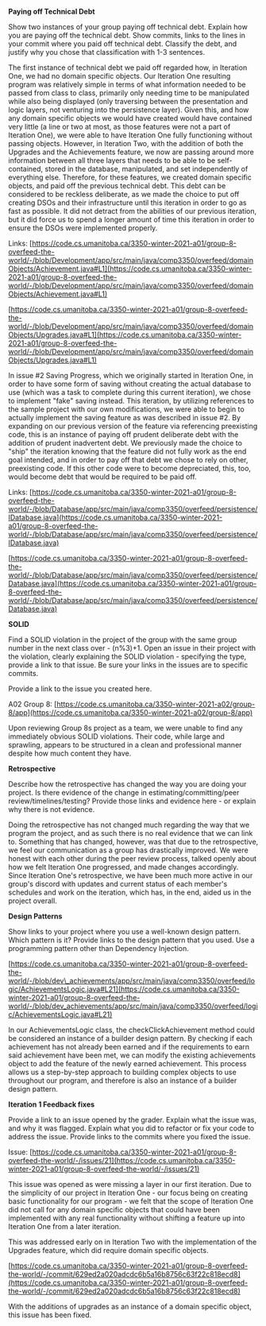**Paying off Technical Debt**

Show two instances of your group paying off technical debt. Explain how you are paying off the technical debt. Show commits, links to the lines in your commit where you paid off technical debt. Classify the debt, and justify why you chose that classification with 1-3 sentences.

The first instance of technical debt we paid off regarded how, in Iteration One, we had no domain specific objects. Our Iteration One resulting program was relatively simple in terms of what information needed to be passed from class to class, primarily only needing time to be manipulated while also being displayed (only traversing between the presentation and logic layers, not venturing into the persistence layer). Given this, and how any domain specific objects we would have created would have contained very little (a line or two at most, as those features were not a part of Iteration One), we were able to have Iteration One fully functioning without passing objects. However, in Iteration Two, with the addition of both the Upgrades and the Achievements feature, we now are passing around more information between all three layers that needs to be able to be self-contained, stored in the database, manipulated, and set independently of everything else. Therefore, for these features, we created domain specific objects, and paid off the previous technical debt. This debt can be considered to be reckless deliberate, as we made the choice to put off creating DSOs and their infrastructure until this iteration in order to go as fast as possible. It did not detract from the abilities of our previous iteration, but it did force us to spend a longer amount of time this iteration in order to ensure the DSOs were implemented properly.

Links: [https://code.cs.umanitoba.ca/3350-winter-2021-a01/group-8-overfeed-the-world/-/blob/Development/app/src/main/java/comp3350/overfeed/domainObjects/Achievement.java#L1](https://code.cs.umanitoba.ca/3350-winter-2021-a01/group-8-overfeed-the-world/-/blob/Development/app/src/main/java/comp3350/overfeed/domainObjects/Achievement.java#L1)

[https://code.cs.umanitoba.ca/3350-winter-2021-a01/group-8-overfeed-the-world/-/blob/Development/app/src/main/java/comp3350/overfeed/domainObjects/Upgrades.java#L1](https://code.cs.umanitoba.ca/3350-winter-2021-a01/group-8-overfeed-the-world/-/blob/Development/app/src/main/java/comp3350/overfeed/domainObjects/Upgrades.java#L1)

In issue #2 Saving Progress, which we originally started in Iteration One, in order to have some form of saving without creating the actual database to use (which was a task to complete during this current iteration), we chose to implement &quot;fake&quot; saving instead. This iteration, by utilizing references to the sample project with our own modifications, we were able to begin to actually implement the saving feature as was described in issue #2. By expanding on our previous version of the feature via referencing preexisting code, this is an instance of paying off prudent deliberate debt with the addition of prudent inadvertent debt. We previously made the choice to &quot;ship&quot; the iteration knowing that the feature did not fully work as the end goal intended, and in order to pay off that debt we chose to rely on other, preexisting code. If this other code were to become depreciated, this, too, would become debt that would be required to be paid off.

Links: [https://code.cs.umanitoba.ca/3350-winter-2021-a01/group-8-overfeed-the-world/-/blob/Database/app/src/main/java/comp3350/overfeed/persistence/IDatabase.java](https://code.cs.umanitoba.ca/3350-winter-2021-a01/group-8-overfeed-the-world/-/blob/Database/app/src/main/java/comp3350/overfeed/persistence/IDatabase.java)

[https://code.cs.umanitoba.ca/3350-winter-2021-a01/group-8-overfeed-the-world/-/blob/Database/app/src/main/java/comp3350/overfeed/persistence/Database.java](https://code.cs.umanitoba.ca/3350-winter-2021-a01/group-8-overfeed-the-world/-/blob/Database/app/src/main/java/comp3350/overfeed/persistence/Database.java)

**SOLID**

Find a SOLID violation in the project of the group with the same group number in the next class over - (n%3)+1. Open an issue in their project with the violation, clearly explaining the SOLID violation - specifying the type, provide a link to that issue. Be sure your links in the issues are to specific commits.

Provide a link to the issue you created here.

A02 Group 8: [https://code.cs.umanitoba.ca/3350-winter-2021-a02/group-8/app](https://code.cs.umanitoba.ca/3350-winter-2021-a02/group-8/app)

Upon reviewing Group 8s project as a team, we were unable to find any immediately obvious SOLID violations. Their code, while large and sprawling, appears to be structured in a clean and professional manner despite how much content they have.

**Retrospective**

Describe how the retrospective has changed the way you are doing your project. Is there evidence of the change in estimating/committing/peer review/timelines/testing? Provide those links and evidence here - or explain why there is not evidence.

Doing the retrospective has not changed much regarding the way that we program the project, and as such there is no real evidence that we can link to. Something that has changed, however, was that due to the retrospective, we feel our communication as a group has drastically improved. We were honest with each other during the peer review process, talked openly about how we felt Iteration One progressed, and made changes accordingly. Since Iteration One&#39;s retrospective, we have been much more active in our group&#39;s discord with updates and current status of each member&#39;s schedules and work on the iteration, which has, in the end, aided us in the project overall.

**Design Patterns**

Show links to your project where you use a well-known design pattern. Which pattern is it? Provide links to the design pattern that you used. Use a programming pattern other than Dependency Injection.

[https://code.cs.umanitoba.ca/3350-winter-2021-a01/group-8-overfeed-the-world/-/blob/dev\_achievements/app/src/main/java/comp3350/overfeed/logic/AchievementsLogic.java#L21](https://code.cs.umanitoba.ca/3350-winter-2021-a01/group-8-overfeed-the-world/-/blob/dev_achievements/app/src/main/java/comp3350/overfeed/logic/AchievementsLogic.java#L21)

In our AchievementsLogic class, the checkClickAchievement method could be considered an instance of a builder design pattern. By checking if each achievement has not already been earned and if the requirements to earn said achievement have been met, we can modify the existing achievements object to add the feature of the newly earned achievement. This process allows us a step-by-step approach to building complex objects to use throughout our program, and therefore is also an instance of a builder design pattern.

**Iteration 1 Feedback fixes**

Provide a link to an issue opened by the grader. Explain what the issue was, and why it was flagged. Explain what you did to refactor or fix your code to address the issue. Provide links to the commits where you fixed the issue.

Issue: [https://code.cs.umanitoba.ca/3350-winter-2021-a01/group-8-overfeed-the-world/-/issues/21](https://code.cs.umanitoba.ca/3350-winter-2021-a01/group-8-overfeed-the-world/-/issues/21)

This issue was opened as were missing a layer in our first iteration. Due to the simplicity of our project in Iteration One - our focus being on creating basic functionality for our program - we felt that the scope of Iteration One did not call for any domain specific objects that could have been implemented with any real functionality without shifting a feature up into Iteration One from a later iteration.

This was addressed early on in Iteration Two with the implementation of the Upgrades feature, which did require domain specific objects.

[https://code.cs.umanitoba.ca/3350-winter-2021-a01/group-8-overfeed-the-world/-/commit/629ed2a020adcdc6b5a16b8756c63f22c818ecd8](https://code.cs.umanitoba.ca/3350-winter-2021-a01/group-8-overfeed-the-world/-/commit/629ed2a020adcdc6b5a16b8756c63f22c818ecd8)

With the additions of upgrades as an instance of a domain specific object, this issue has been fixed.